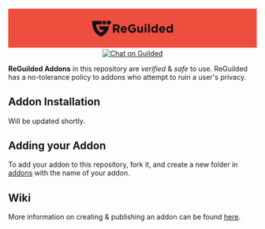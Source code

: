 <p align="center">
<img src="https://raw.githubusercontent.com/ReGuilded/ReGuilded/main/logo/banner.png" alt="ReGuilded Logo" />
<a href="https://guilded.gg/ReGuilded">
<img src="https://img.shields.io/static/v1?label=Chat%20on&message=Guilded&style=flat-square&color=F5C400" alt="Chat on Guilded" />
</a>
</p>

**ReGuilded Addons** in this repository are *verified* & *safe* to use.
ReGuilded has a no-tolerance policy to addons who attempt to ruin a user's privacy.

## Addon Installation

Will be updated shortly.

## Adding your Addon

To add your addon to this repository, fork it, and create a new folder in [addons](https://github.com/ReGuilded/ReGuilded-Addons/tree/main/addons) with the name of your addon.

## Wiki

More information on creating & publishing an addon can be found [here](https://github.com/ReGuilded/ReGuilded-Addons/wiki).
